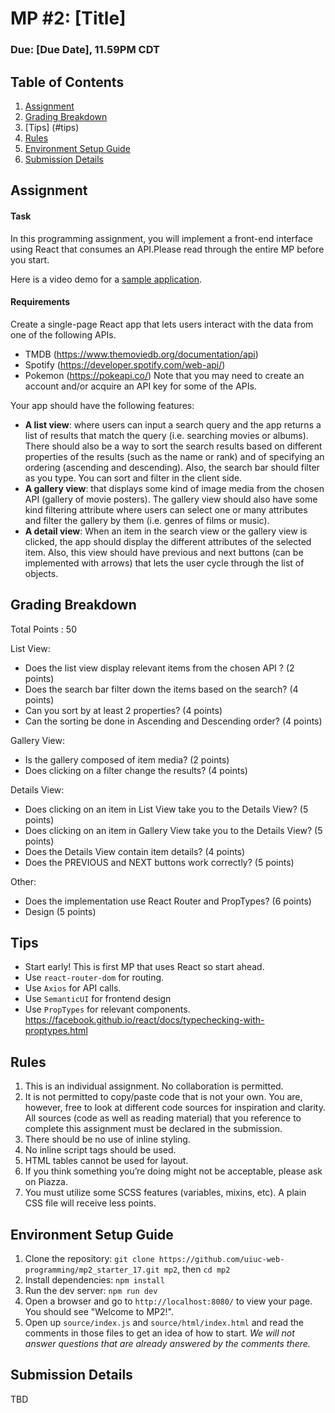 # MP #2: [Title]
### Due: [Due Date], 11.59PM CDT

## Table of Contents
1. [Assignment](#assignment)
2. [Grading Breakdown](#grading-breakdown)
3. [Tips] (#tips)
4. [Rules](#rules)
5. [Environment Setup Guide](#environment-setup-guide)
6. [Submission Details](#submission-details)

## Assignment

#### Task
In this programming assignment, you will implement a front-end interface using React that consumes an API.Please read through the entire MP before you start.

Here is a video demo for a [sample application](https://youtu.be/DmDZuAr7QJE).

#### Requirements
Create a single-page React app that lets users interact with the data from one of the following APIs. 
  - TMDB (https://www.themoviedb.org/documentation/api)
  - Spotify (https://developer.spotify.com/web-api/)
  - Pokemon (https://pokeapi.co/)
Note that you may need to create an account and/or acquire an API key for some of the APIs. 

Your app should have the following features:
  - **A list view**:  where users can input a search query and the app returns a list of results that match the query (i.e. searching movies or albums). There should also be a way to sort the search results based on different properties of the results (such as the name or rank) and of specifying an ordering (ascending and descending). Also, the search bar should filter as you type. You can sort and filter in the client side.
  - **A gallery view**: that displays some kind of image media from the chosen API (gallery of movie posters). The gallery view should also have some kind filtering attribute where users can select one or many attributes and filter the gallery by them (i.e. genres of films or music). 
  -  **A detail view**: When an item in the search view or the gallery view is clicked, the app should display the different attributes of the selected item. Also, this view should have previous and next buttons (can be implemented with arrows) that lets the user cycle through the list of objects.

## Grading Breakdown
Total Points : 50

List View:
  - Does the list view display relevant items from the chosen API ? (2 points)
  - Does the search bar filter down the items based on the search? (4 points)
  - Can you sort by at least 2 properties?  (4 points)
  - Can the sorting be done in Ascending and Descending order?  (4 points)

Gallery View:
  - Is the gallery composed of item media?  (2 points)
  - Does clicking on a filter change the results?  (4 points)

Details View:
  - Does clicking on an item in List View take you to the Details View?  (5 points)
  - Does clicking on an item in Gallery View take you to the Details View?  (5 points)
  - Does the Details View contain item details?  (4 points)
  - Does the PREVIOUS and NEXT buttons work correctly?  (5 points)

Other:
  - Does the implementation use React Router and PropTypes?  (6 points)
  - Design (5 points)

## Tips
  - Start early! This is first MP that uses React so start ahead.
  - Use <code>react-router-dom</code> for routing.
  - Use <code>Axios</code> for API calls.
  - Use <code>SemanticUI</code> for frontend design
  - Use <code>PropTypes</code> for relevant components. https://facebook.github.io/react/docs/typechecking-with-proptypes.html

## Rules
1. This is an individual assignment. No collaboration is permitted.
2. It is not permitted to copy/paste code that is not your own. You are, however, free to look at different code sources for inspiration and clarity. All sources (code as well as reading material) that you reference to complete this assignment must be declared in the submission.
3. There should be no use of inline styling.
4. No inline script tags should be used.
5. HTML tables cannot be used for layout.
6. If you think something you’re doing might not be acceptable, please ask on Piazza.
7. You must utilize some SCSS features (variables, mixins, etc). A plain CSS file will receive less points.

## Environment Setup Guide
1. Clone the repository:
`git clone https://github.com/uiuc-web-programming/mp2_starter_17.git mp2`, then `cd mp2`
2. Install dependencies:
`npm install`
3. Run the dev server:
`npm run dev`
4. Open a browser and go to `http://localhost:8080/` to view your page. You should see "Welcome to MP2!".
5. Open up `source/index.js` and `source/html/index.html` and read the comments in those files to get an idea of how to start. *We will not answer questions that are already answered by the comments there.*

## Submission Details
TBD
